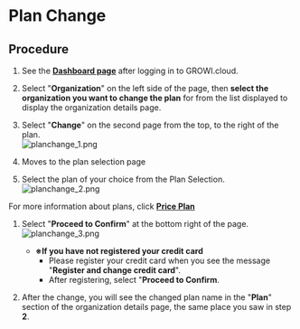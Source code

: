 # Plan Change

## Procedure

1. See the [**Dashboard page**](https://growi.cloud/my) after logging in to GROWI.cloud.
1. Select "**Organization**" on the left side of the page, then **select the organization you want to change the plan** for from the list displayed to display the organization details page.
1. Select "**Change**" on the second page from the top, to the right of the plan.  
![planchange_1.png](/assets/images/en/planchange_1.png)

1. Moves to the plan selection page
1. Select the plan of your choice from the Plan Selection.
![planchange_2.png](/assets/images/en/planchange_2.png)


For more information about plans, click  **[Price Plan](/en/cloud/price.html)**


1. Select "**Proceed to Confirm**" at the bottom right of the page.  
![planchange_3.png](/assets/images/en/planchange_3.png)

    - **※If you have not registered your credit card**
        - Please register your credit card when you see the message "**Register and change credit card**".
        - After registering, select "**Proceed to Confirm**.
1. After the change, you will see the changed plan name in the "**Plan**" section of the organization details page, the same place you saw in step **2**.
